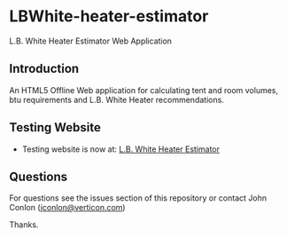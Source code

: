LBWhite-heater-estimator
========================

L.B. White Heater Estimator Web Application

Introduction
------------

An HTML5 Offline Web application for calculating tent and room volumes, btu requirements and L.B. White Heater recommendations.


Testing Website
------------

* Testing website is now at: [L.B. White Heater Estimator](http://jconlon.github.io/)

Questions
------------

For questions see the issues section of this repository or contact John Conlon (jconlon@verticon.com)

Thanks.
